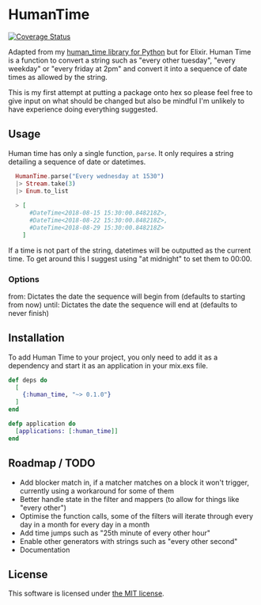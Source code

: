 # HumanTime
[![Coverage Status](https://coveralls.io/repos/github/Teifion/human_time/badge.svg?branch=master)](https://coveralls.io/github/Teifion/human_time?branch=master)

Adapted from my [human_time library for Python](https://github.com/Teifion/human_time_py) but for Elixir. Human Time is a function to convert a string such as "every other tuesday", "every weekday" or "every friday at 2pm" and convert it into a sequence of date times as allowed by the string.

This is my first attempt at putting a package onto hex so please feel free to give input on what should be changed but also be mindful I'm unlikely to have experience doing everything suggested.

## Usage
Human time has only a single function, `parse`. It only requires a string detailing a sequence of date or datetimes.

```elixir
  HumanTime.parse("Every wednesday at 1530")
  |> Stream.take(3)
  |> Enum.to_list
  
  > [
      #DateTime<2018-08-15 15:30:00.848218Z>,
      #DateTime<2018-08-22 15:30:00.848218Z>,
      #DateTime<2018-08-29 15:30:00.848218Z>
    ]
```

If a time is not part of the string, datetimes will be outputted as the current time. To get around this I suggest using "at midnight" to set them to 00:00.

### Options
from: Dictates the date the sequence will begin from (defaults to starting from now)
until: Dictates the date the sequence will end at (defaults to never finish)

## Installation
To add Human Time to your project, you only need to add it as a dependency and start it as an application in your mix.exs file.

```elixir
def deps do
  [
    {:human_time, "~> 0.1.0"}
  ]
end

defp application do
  [applications: [:human_time]]
end
```

## Roadmap / TODO
 - Add blocker match in, if a matcher matches on a block it won't trigger, currently using a workaround for some of them
 - Better handle state in the filter and mappers (to allow for things like "every other")
 - Optimise the function calls, some of the filters will iterate through every day in a month for every day in a month
 - Add time jumps such as "25th minute of every other hour"
 - Enable other generators with strings such as "every other second"
 - Documentation


## License

This software is licensed under [the MIT license](LICENSE.md).